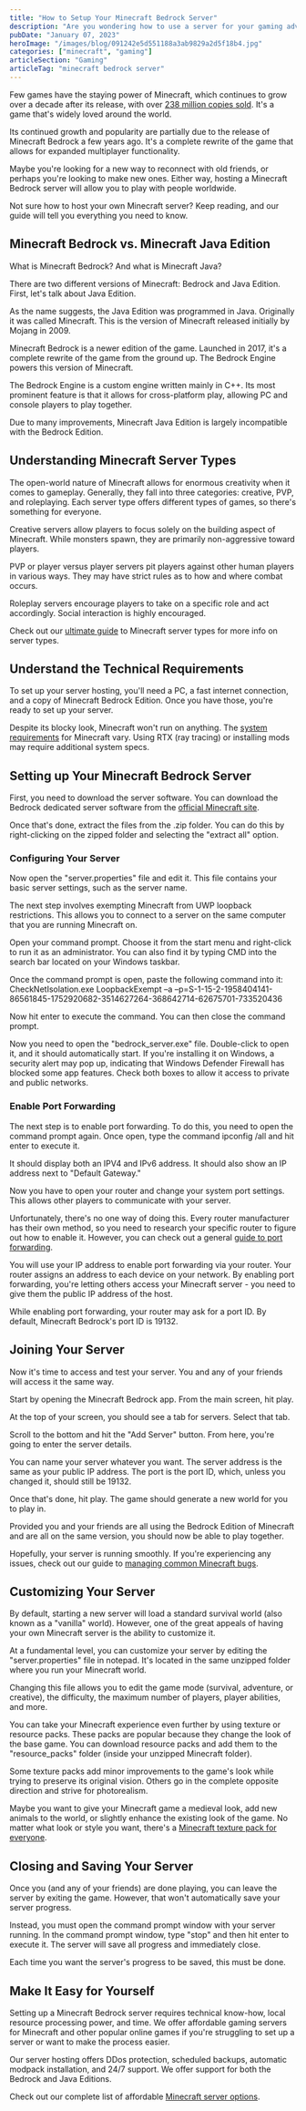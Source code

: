 ```yaml
---
title: "How to Setup Your Minecraft Bedrock Server"
description: "Are you wondering how to use a server for your gaming adventures? Read here to learn how to setup your Minecraft Bedrock server."
pubDate: "January 07, 2023"
heroImage: "/images/blog/091242e5d551188a3ab9829a2d5f18b4.jpg"
categories: ["minecraft", "gaming"]
articleSection: "Gaming"
articleTag: "minecraft bedrock server"
---
```


Few games have the staying power of Minecraft, which continues to grow over a decade after its release, with over [238 million copies sold](https://www.businessofapps.com/data/minecraft-statistics/). It's a game that's widely loved around the world.

Its continued growth and popularity are partially due to the release of Minecraft Bedrock a few years ago. It's a complete rewrite of the game that allows for expanded multiplayer functionality.

Maybe you're looking for a new way to reconnect with old friends, or perhaps you're looking to make new ones. Either way, hosting a Minecraft Bedrock server will allow you to play with people worldwide.

Not sure how to host your own Minecraft server? Keep reading, and our guide will tell you everything you need to know.

## Minecraft Bedrock vs. Minecraft Java Edition

What is Minecraft Bedrock? And what is Minecraft Java?

There are two different versions of Minecraft: Bedrock and Java Edition. First, let's talk about Java Edition.

As the name suggests, the Java Edition was programmed in Java. Originally it was called Minecraft. This is the version of Minecraft released initially by Mojang in 2009.

Minecraft Bedrock is a newer edition of the game. Launched in 2017, it's a complete rewrite of the game from the ground up. The Bedrock Engine powers this version of Minecraft.

The Bedrock Engine is a custom engine written mainly in C++. Its most prominent feature is that it allows for cross-platform play, allowing PC and console players to play together.

Due to many improvements, Minecraft Java Edition is largely incompatible with the Bedrock Edition.

## Understanding Minecraft Server Types

The open-world nature of Minecraft allows for enormous creativity when it comes to gameplay. Generally, they fall into three categories: creative, PVP, and roleplaying. Each server type offers different types of games, so there's something for everyone.

Creative servers allow players to focus solely on the building aspect of Minecraft. While monsters spawn, they are primarily non-aggressive toward players.

PVP or player versus player servers pit players against other human players in various ways. They may have strict rules as to how and where combat occurs.

Roleplay servers encourage players to take on a specific role and act accordingly. Social interaction is highly encouraged.

Check out our [ultimate guide](https://aleforge.net/blog/ultimate-guide-to-minecraft-server-types) to Minecraft server types for more info on server types.

## Understand the Technical Requirements

To set up your server hosting, you'll need a PC, a fast internet connection, and a copy of Minecraft Bedrock Edition. Once you have those, you're ready to set up your server.

Despite its blocky look, Minecraft won't run on anything. The [system requirements](https://www.pcguide.com/software/system-requirements/minecraft/) for Minecraft vary. Using RTX (ray tracing) or installing mods may require additional system specs.

## Setting up Your Minecraft Bedrock Server

First, you need to download the server software. You can download the Bedrock dedicated server software from the [official Minecraft site](https://www.minecraft.net/en-us/download/server/bedrock).

Once that's done, extract the files from the .zip folder. You can do this by right-clicking on the zipped folder and selecting the "extract all" option.

### Configuring Your Server

Now open the "server.properties" file and edit it. This file contains your basic server settings, such as the server name.

The next step involves exempting Minecraft from UWP loopback restrictions. This allows you to connect to a server on the same computer that you are running Minecraft on.

Open your command prompt. Choose it from the start menu and right-click to run it as an administrator. You can also find it by typing CMD into the search bar located on your Windows taskbar.

Once the command prompt is open, paste the following command into it: CheckNetIsolation.exe LoopbackExempt –a –p=S-1-15-2-1958404141-86561845-1752920682-3514627264-368642714-62675701-733520436

Now hit enter to execute the command. You can then close the command prompt.

Now you need to open the "bedrock_server.exe" file. Double-click to open it, and it should automatically start. If you're installing it on Windows, a security alert may pop up, indicating that Windows Defender Firewall has blocked some app features. Check both boxes to allow it access to private and public networks.

### Enable Port Forwarding

The next step is to enable port forwarding. To do this, you need to open the command prompt again. Once open, type the command ipconfig /all and hit enter to execute it.

It should display both an IPV4 and IPv6 address. It should also show an IP address next to "Default Gateway."

Now you have to open your router and change your system port settings. This allows other players to communicate with your server.

Unfortunately, there's no one way of doing this. Every router manufacturer has their own method, so you need to research your specific router to figure out how to enable it. However, you can check out a general [guide to port forwarding](https://www.hellotech.com/guide/for/how-to-port-forward).

You will use your IP address to enable port forwarding via your router. Your router assigns an address to each device on your network. By enabling port forwarding, you're letting others access your Minecraft server - you need to give them the public IP address of the host.

While enabling port forwarding, your router may ask for a port ID. By default, Minecraft Bedrock's port ID is 19132.

## Joining Your Server

Now it's time to access and test your server. You and any of your friends will access it the same way.

Start by opening the Minecraft Bedrock app. From the main screen, hit play.

At the top of your screen, you should see a tab for servers. Select that tab.

Scroll to the bottom and hit the "Add Server" button. From here, you're going to enter the server details.

You can name your server whatever you want. The server address is the same as your public IP address. The port is the port ID, which, unless you changed it, should still be 19132.

Once that's done, hit play. The game should generate a new world for you to play in.

Provided you and your friends are all using the Bedrock Edition of Minecraft and are all on the same version, you should now be able to play together.

Hopefully, your server is running smoothly. If you're experiencing any issues, check out our guide to [managing common Minecraft bugs](https://aleforge.net/blog/managing-common-minecraft-bugs).

## Customizing Your Server

By default, starting a new server will load a standard survival world (also known as a "vanilla" world). However, one of the great appeals of having your own Minecraft server is the ability to customize it.

At a fundamental level, you can customize your server by editing the "server.properties" file in notepad. It's located in the same unzipped folder where you run your Minecraft world.

Changing this file allows you to edit the game mode (survival, adventure, or creative), the difficulty, the maximum number of players, player abilities, and more.

You can take your Minecraft experience even further by using texture or resource packs. These packs are popular because they change the look of the base game. You can download resource packs and add them to the "resource_packs" folder (inside your unzipped Minecraft folder).

Some texture packs add minor improvements to the game's look while trying to preserve its original vision. Others go in the complete opposite direction and strive for photorealism.

Maybe you want to give your Minecraft game a medieval look, add new animals to the world, or slightly enhance the existing look of the game. No matter what look or style you want, there's a [Minecraft texture pack for everyone](https://www.pcgamer.com/best-minecraft-texture-packs/).

## Closing and Saving Your Server

Once you (and any of your friends) are done playing, you can leave the server by exiting the game. However, that won't automatically save your server progress.

Instead, you must open the command prompt window with your server running. In the command prompt window, type "stop" and then hit enter to execute it. The server will save all progress and immediately close.

Each time you want the server's progress to be saved, this must be done.

## Make It Easy for Yourself

Setting up a Minecraft Bedrock server requires technical know-how, local resource processing power, and time. We offer affordable gaming servers for Minecraft and other popular online games if you're struggling to set up a server or want to make the process easier.

Our server hosting offers DDos protection, scheduled backups, automatic modpack installation, and 24/7 support. We offer support for both the Bedrock and Java Editions.

Check out our complete list of affordable [Minecraft server options](https://aleforge.net/games/minecraft).
